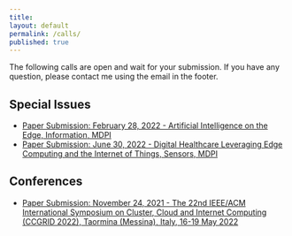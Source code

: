 ```yaml
---
title:
layout: default
permalink: /calls/
published: true
---
```


The following calls are open and wait for your submission. If you have any question, please contact me using the email in the footer.

## Special Issues
- [Paper Submission: February 28, 2022 - Artificial Intelligence on the Edge, Information, MDPI](https://fcrlab.unime.it/calls/artificial-intelligence-in-the-edge)
- [Paper Submission: June 30, 2022 - Digital Healthcare Leveraging Edge Computing and the Internet of Things, Sensors, MDPI](https://www.mdpi.com/journal/sensors/special_issues/digihealth_IoT)

## Conferences
- [Paper Submission: November 24, 2021 - The 22nd IEEE/ACM International Symposium on Cluster, Cloud and Internet Computing (CCGRID 2022), Taormina (Messina), Italy, 16-19 May 2022](https://fcrlab.unime.it/ccgrid22/)
